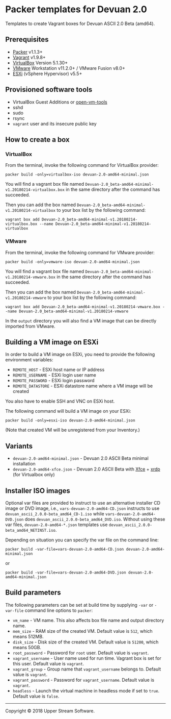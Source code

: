 # Packer templates for Devuan 2.0

Templates to create Vagrant boxes for Devuan ASCII 2.0 Beta (amd64).


## Prerequisites

* [Packer][] v1.1.3+
* [Vagrant][] v1.9.8+
* [VirtualBox][] Version 5.1.30+
* [VMware][] Workstation v11.2.0+ / VMware Fusion v8.0+
* [ESXi][] (vSphere Hypervisor) v5.5+

[ESXi]: http://www.vmware.com/products/vsphere-hypervisor
    "Free VMware vSphere Hypervisor, Free Virtualization (ESXi)"
[HAXM]: https://software.intel.com/en-us/android/articles/intel-hardware-accelerated-execution-manager
    "Intel&reg; Hardware Accelerated Execution Manager"
[Packer]: https://www.packer.io/ "Packer by HashiCorp"
[Vagrant]: https://www.vagrantup.com/ "Vagrant"
[VirtualBox]: https://www.virtualbox.org/ "Oracle VM VirtualBox"
[VMware]: http://www.vmware.com/
    "VMware Virtualization for Desktop &amp; Server, Application, Public &amp; Hybrid Clouds"


## Provisioned software tools

* VirtualBox Guest Additions or [open-vm-tools][]
* sshd
* sudo
* rsync
* `vagrant` user and its insecure public key

[open-vm-tools]: https://github.com/vmware/open-vm-tools
    "Official repository of VMware open-vm-tools project"


## How to create a box

### VirtualBox

From the terminal, invoke the following command for VirtualBox provider:

    packer build -only=virtualbox-iso devuan-2.0-amd64-minimal.json

You will find a vagrant box file named `Devuan-2.0_beta-amd64-minimal-v1.20180214-virtualbox.box`
in the same directory after the command has succeeded.

Then you can add the box named `Devuan-2.0_beta-amd64-minimal-v1.20180214-virtualbox`
to your box list by the following command:

    vagrant box add Devuan-2.0_beta-amd64-minimal-v1.20180214-virtualbox.box --name Devuan-2.0_beta-amd64-minimal-v1.20180214-virtualbox

### VMware

From the terminal, invoke the following command for VMware provider:

    packer build -only=vmware-iso devuan-2.0-amd64-minimal.json

You will find a vagrant box file named `Devuan-2.0_beta-amd64-minimal-v1.20180214-vmware.box`
in the same directory after the command has succeeded.

Then you can add the box named `Devuan-2.0_beta-amd64-minimal-v1.20180214-vmware`
to your box list by the following command:

    vagrant box add Devuan-2.0_beta-amd64-minimal-v1.20180214-vmware.box --name Devuan-2.0_beta-amd64-minimal-v1.20180214-vmware

In the `output` directory you will also find a VM image that can be
directly imported from VMware.


## Building a VM image on ESXi

In order to build a VM image on ESXi, you need to provide the following
environment variables:

* `REMOTE_HOST` - ESXi host name or IP address
* `REMOTE_USERNAME` - ESXi login user name
* `REMOTE_PASSWORD` - ESXi login password
* `REMOTE_DATASTORE` - ESXi datastore name where a VM image will be
  created

You also have to enable SSH and VNC on ESXi host.

The following command will build a VM image on your ESXi:

    packer build -only=esxi-iso devuan-2.0-amd64-minimal.json

(Note that created VM will be unregistered from your Inventory.)


## Variants

* `devuan-2.0-amd64-minimal.json` - Devuan 2.0 ASCII Beta minimal
  installation
* `devuan-2.0-amd64-xfce.json` - Devuan 2.0 ASCII Beta with [Xfce][] +
  [xrdp][] (for Virtualbox only)

[Xfce]: http://www.xfce.org/ "Xfce Desktop Environment"
[xrdp]: http://www.xrdp.org/ "xrdp"


## Installer ISO images

Optional var files are provided to instruct to use an alternative
installer CD image or DVD image, i.e., `vars-devuan-2.0-amd64-CD.json`
instructs to use `devuan_ascii_2.0.0-beta_amd64_CD-1.iso` while
`vars-devuan-2.0-amd64-DVD.json` does `devuan_ascii_2.0.0-beta_amd64_DVD.iso`.
Without using these var files, `devuan-2.0-amd64-*.json` templates use
`devuan_ascii_2.0.0-beta_amd64_NETINST.iso`.

Depending on situation you can specify the var file on the command line:

    packer build -var-file=vars-devuan-2.0-amd64-CD.json devuan-2.0-amd64-minimal.json

or

    packer build -var-file=vars-devuan-2.0-amd64-DVD.json devuan-2.0-amd64-minimal.json


## Build parameters

The following parameters can be set at build time by supplying `-var`
or `-var-file` command line options to `packer`:

* `vm_name` - VM name.  This also affects box file name and output
  directory name.
* `mem_size` - RAM size of the created VM.  Default value is `512`,
  which means 512MB.
* `disk_size` - Disk size of the created VM.  Default value is `51200`,
  which means 50GB.
* `root_password` - Password for `root` user.  Default value is
  `vagrant`.
* `vagrant_username` - User name used for run time.  Vagrant box is set
  for this user.  Default value is `vagrant`.
* `vagrant_group` - Group name that `vagrant_username` belongs to.
  Default value is `vagrant`.
* `vagrant_password` - Password for `vagrant_username`.  Default value
  is `vagrant`.
* `headless` - Launch the virtual machine in headless mode if set to
  `true`.  Default value is `false`.

- - -

Copyright &copy; 2018 Upper Stream Software.
